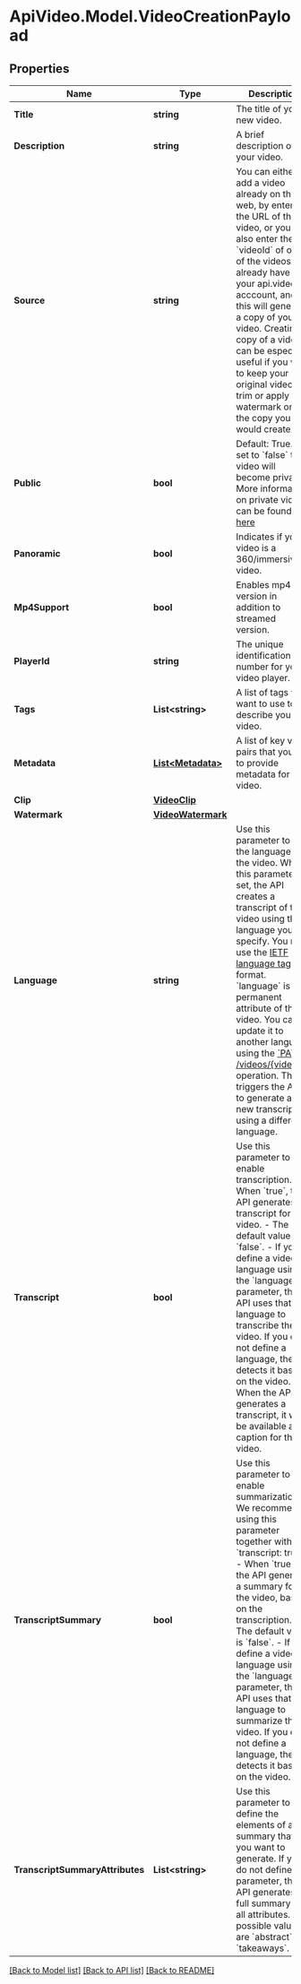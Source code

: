 # ApiVideo.Model.VideoCreationPayload

## Properties

Name | Type | Description | Notes
------------ | ------------- | ------------- | -------------
**Title** | **string** | The title of your new video. | 
**Description** | **string** | A brief description of your video. | [optional] 
**Source** | **string** | You can either add a video already on the web, by entering the URL of the video, or you can also enter the &#x60;videoId&#x60; of one of the videos you already have on your api.video acccount, and this will generate a copy of your video. Creating a copy of a video can be especially useful if you want to keep your original video and trim or apply a watermark onto the copy you would create. | [optional] 
**Public** | **bool** | Default: True. If set to &#x60;false&#x60; the video will become private. More information on private videos can be found [here](https://docs.api.video/delivery/video-privacy-access-management) | [optional] [default to true]
**Panoramic** | **bool** | Indicates if your video is a 360/immersive video. | [optional] [default to false]
**Mp4Support** | **bool** | Enables mp4 version in addition to streamed version. | [optional] [default to true]
**PlayerId** | **string** | The unique identification number for your video player. | [optional] 
**Tags** | **List&lt;string&gt;** | A list of tags you want to use to describe your video. | [optional] 
**Metadata** | [**List&lt;Metadata&gt;**](Metadata.md) | A list of key value pairs that you use to provide metadata for your video. | [optional] 
**Clip** | [**VideoClip**](VideoClip.md) |  | [optional] 
**Watermark** | [**VideoWatermark**](VideoWatermark.md) |  | [optional] 
**Language** | **string** | Use this parameter to set the language of the video. When this parameter is set, the API creates a transcript of the video using the language you specify. You must use the [IETF language tag](https://en.wikipedia.org/wiki/IETF_language_tag) format.  &#x60;language&#x60; is a permanent attribute of the video. You can update it to another language using the [&#x60;PATCH /videos/{videoId}&#x60;](https://docs.api.video/reference/api/Videos#update-a-video-object) operation. This triggers the API to generate a new transcript using a different language. | [optional] 
**Transcript** | **bool** | Use this parameter to enable transcription.   - When &#x60;true&#x60;, the API generates a transcript for the video. - The default value is &#x60;false&#x60;. - If you define a video language using the &#x60;language&#x60; parameter, the API uses that language to transcribe the video. If you do not define a language, the API detects it based on the video.  - When the API generates a transcript, it will be available as a caption for the video. | [optional] 
**TranscriptSummary** | **bool** | Use this parameter to enable summarization. We recommend using this parameter together with &#x60;transcript: true&#x60;.  - When &#x60;true&#x60;, the API generates a summary for the video, based on the transcription. - The default value is &#x60;false&#x60;. - If you define a video language using the &#x60;language&#x60; parameter, the API uses that language to summarize the video. If you do not define a language, the API detects it based on the video. | [optional] 
**TranscriptSummaryAttributes** | **List&lt;string&gt;** | Use this parameter to define the elements of a summary that you want to generate. If you do not define this parameter, the API generates a full summary with all attributes. The possible values are &#x60;abstract&#x60; and &#x60;takeaways&#x60;. | [optional] 

[[Back to Model list]](../README.md#documentation-for-models) [[Back to API list]](../README.md#documentation-for-api-endpoints) [[Back to README]](../README.md)

